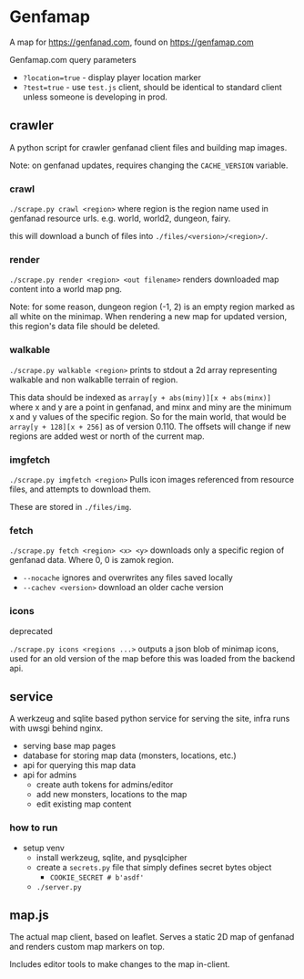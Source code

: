 # Genfamap

A map for https://genfanad.com, found on https://genfamap.com

Genfamap.com query parameters
- `?location=true` - display player location marker
- `?test=true` - use `test.js` client, should be identical to standard client
unless someone is developing in prod.

## crawler

A python script for crawler genfanad client files and building map images.

Note: on genfanad updates, requires changing the `CACHE_VERSION` variable.

### crawl

`./scrape.py crawl <region>` where region is the region name used in genfanad
resource urls. e.g. world, world2, dungeon, fairy.

this will download a bunch of files into `./files/<version>/<region>/`.

### render

`./scrape.py render <region> <out filename>` renders downloaded map
content into a world map png.

Note: for some reason, dungeon region (-1, 2) is an empty region marked as
all white on the minimap. When rendering a new map for updated version, this
region's data file should be deleted.

### walkable

`./scrape.py walkable <region>` prints to stdout a 2d array representing
walkable and non walkablle terrain of region.

This data should be indexed as `array[y + abs(miny)][x + abs(minx)]` where x and
y are a point in genfanad, and minx and miny are the minimum x and y values of
the specific region. So for the main world, that would be
`array[y + 128][x + 256]` as of version 0.110. The offsets will change if new
regions are added west or north of the current map.

### imgfetch

`./scrape.py imgfetch <region>` Pulls icon images referenced from resource files,
and attempts to download them.

These are stored in `./files/img`.


### fetch

`./scrape.py fetch <region> <x> <y>` downloads only a specific region of
genfanad data. Where 0, 0 is zamok region.

- `--nocache` ignores and overwrites any files saved locally
- `--cachev <version>` download an older cache version

### icons

deprecated

`./scrape.py icons <regions ...>` outputs a json blob of minimap icons, used
for an old version of the map before this was loaded from the backend api.

## service

A werkzeug and sqlite based python service for serving the site, infra runs with
uwsgi behind nginx.

- serving base map pages
- database for storing map data (monsters, locations, etc.)
- api for querying this map data
- api for admins
  - create auth tokens for admins/editor
  - add new monsters, locations to the map
  - edit existing map content

### how to run

- setup venv
  - install werkzeug, sqlite, and pysqlcipher
  - create a `secrets.py` file that simply defines secret bytes object 
    - `COOKIE_SECRET # b'asdf'`
  - `./server.py`

## map.js

The actual map client, based on leaflet. Serves a static 2D map of genfanad
and renders custom map markers on top.

Includes editor tools to make changes to the map in-client.


